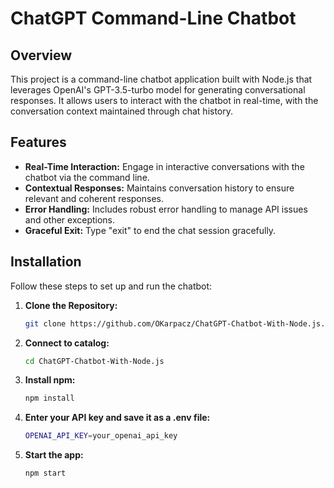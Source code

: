 # ChatGPT Command-Line Chatbot

## Overview

This project is a command-line chatbot application built with Node.js that leverages OpenAI's GPT-3.5-turbo model for generating conversational responses. It allows users to interact with the chatbot in real-time, with the conversation context maintained through chat history.

## Features

- **Real-Time Interaction:** Engage in interactive conversations with the chatbot via the command line.
- **Contextual Responses:** Maintains conversation history to ensure relevant and coherent responses.
- **Error Handling:** Includes robust error handling to manage API issues and other exceptions.
- **Graceful Exit:** Type "exit" to end the chat session gracefully.

## Installation

Follow these steps to set up and run the chatbot:

1. **Clone the Repository:**
   ```bash
   git clone https://github.com/OKarpacz/ChatGPT-Chatbot-With-Node.js.git
   ```
2. **Connect to catalog:**
   ```bash
   cd ChatGPT-Chatbot-With-Node.js
   ```
3. **Install npm:**
   ```bash
   npm install
   ```
4. **Enter your API key and save it as a .env file:**
   ```bash
   OPENAI_API_KEY=your_openai_api_key
   ```
5. **Start the app:**
   ```bash
   npm start
   ```
